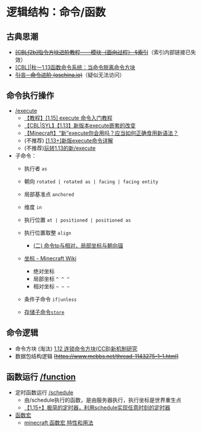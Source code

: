 # 逻辑结构：命令/函数

## 古典思潮

  - [~~[CBL∫2b]指令方块进阶教程——模块（面向过程） §索引~~](/save/460476.html)（索引内部链接已失效）
  - [[CBL]|秋一1.13函数命令系统：当命令脱离命令方块](/save/691100.html)
  - [~~引言 · 命令进阶 (oschina.io)~~](https://mc-command.oschina.io/command-tutorial/output/)（疑似无法访问）
## 命令执行操作
  - [/execute](https://zh.minecraft.wiki/w/%E5%91%BD%E4%BB%A4/execute)
    - [【教程】[1.15] execute 命令入门教程 ](/save/989501.html)
    - [【CBL|SYL】【1.13】新版本execute嵌套的改变](/save/770198.html)
    - [【Minecraft】“新”execute你会用吗？应当如何正确食用新语法？](https://www.bilibili.com/video/BV1B14y187Zy)
    - (不推荐) [[1.13+]新版execute命令详解](/save/901364.html) 
    - (不推荐)[玩转1.13的新/execute](/save/770738.html) 
  - 子命令：
    - 执行者 `as` 

    - 朝向 `rotated | rotated as | facing | facing entity`

    - 局部基准点 `anchored`

    - 维度 `in`

    - 执行位置 `at | positioned | positioned as`

    - 执行位置取整 `align`
      - [(二) 命令tp与相对，局部坐标与朝向锚](https://www.bilibili.com/read/cv34840247)
    - [坐标 - Minecraft Wiki](https://zh.minecraft.wiki/w/%E5%9D%90%E6%A0%87)
      - 绝对坐标
      - 局部坐标 `^ ^ ^`
      - 相对坐标 `~ ~ ~`
    - 条件子命令 `if|unless`
    - [存储子命令`store`](#execute_store)

## 命令逻辑
  
  - 命令方块 (淘汰)
      [1.12 连锁命令方块(CCB)新机制研究](/save/687963.html)
  - 数据包结构逻辑
      ~~[https://www.mcbbs.net/thread-1143275-1-1.html]~~

## 函数运行 [/function](https://zh.minecraft.wiki/w/%E5%91%BD%E4%BB%A4/function)
  - 定时函数运行 [/schedule]()
    - 由/schedule执行的函数，是由服务器执行，执行坐标是世界重生点
    - [【1.15+】极简的定时器，利用schedule实现任意时刻的定时器](/save/1022317.html)
  - [函数宏](https://zh.minecraft.wiki/w/Java%E7%89%88%E5%87%BD%E6%95%B0#%E5%AE%8F)
    - [minecraft 函数宏 特性和用法](https://www.bilibili.com/video/BV1Ji421m7XN/)